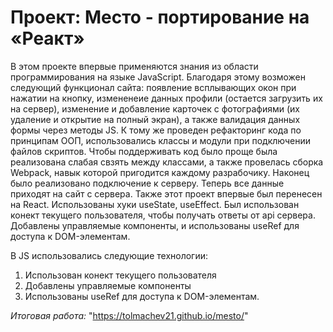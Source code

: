 # Проект: Место - портирование на «Реакт» 

В этом проекте впервые применяются знания из области программирования на языке JavaScript. 
Благодаря этому возможен следующий функционал сайта: появление всплывающих окон при нажатии на кнопку, измененеие данных профили (остается загрузить их на сервер), изменение и добавление карточек с фотографиями (их удаление и открытие на полный экран), а также валидация данных формы через методы JS. К тому же проведен рефакторинг кода по принципам ООП, использовались классы и модули при подключении файлов скриптов. Чтобы поддерживать код было проще была реализована слабая свзять между классами, а также провелась сборка Webpack, навык которой пригодится каждому разрабочику. Наконец было реализовано подключение к серверу. Теперь все данные приходят на сайт с сервера. 
Также этот проект впервые был перенесен на React. Использованы хуки useState, useEffect. Был использован конект текущего пользователя, чтобы получать ответы от api сервера. Добавлены управляемые компоненты, и использованы useRef для доступа к DOM-элементам. 

В JS использовались следующие технологии: 
1. Использован конект текущего пользователя
2. Добавлены управляемые компоненты
3. Использованы useRef для доступа к DOM-элементам. 

*Итоговая работа:* "https://tolmachev21.github.io/mesto/"
